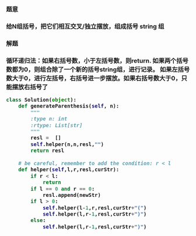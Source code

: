 


<h3>题意<h3>
<p>给N组括号，把它们相互交叉/独立摆放，组成括号 string 组<p>

<h3>解题<h3>
<p>循环递归法：如果右括号数，小于左括号数，则return. 如果两个括号数都为0，则组合除了一个新的括号string组，进行记录。
    如果左括号数大于0，进行左括号，右括号进一步摆放。如果右括号数大于0，只能摆放右括号了<p>



```python
class Solution(object):
    def generateParenthesis(self, n):
        """
        :type n: int
        :rtype: List[str]
        """
        resl =  []
        self.helper(n,n,resl,"")
        return resl
    
    # be careful, remember to add the condition: r < l
    def helper(self,l,r,resl,curStr):
        if r < l:
            return
        if l == 0 and r == 0:
            resl.append(newStr)
        if l > 0:
            self.helper(l-1,r,resl,curStr+"(")
            self.helper(l,r-1,resl,curStr+")")
        else:
            self.helper(l,r-1,resl,curStr+")")
```
